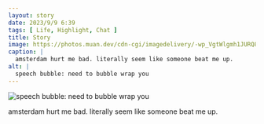 ```yaml
---
layout: story
date: 2023/9/9 6:39
tags: [ Life, Highlight, Chat ]
title: Story
image: https://photos.muan.dev/cdn-cgi/imagedelivery/-wp_VgtWlgmh1JURQ8t1mg/28ef5484-9a1b-419e-bf74-6bb0fa2ca300/public
caption: |
  amsterdam hurt me bad. literally seem like someone beat me up.
alt: |
  speech bubble: need to bubble wrap you
---
```


![speech bubble: need to bubble wrap you](https://photos.muan.dev/cdn-cgi/imagedelivery/-wp_VgtWlgmh1JURQ8t1mg/28ef5484-9a1b-419e-bf74-6bb0fa2ca300/public)

amsterdam hurt me bad. literally seem like someone beat me up.
